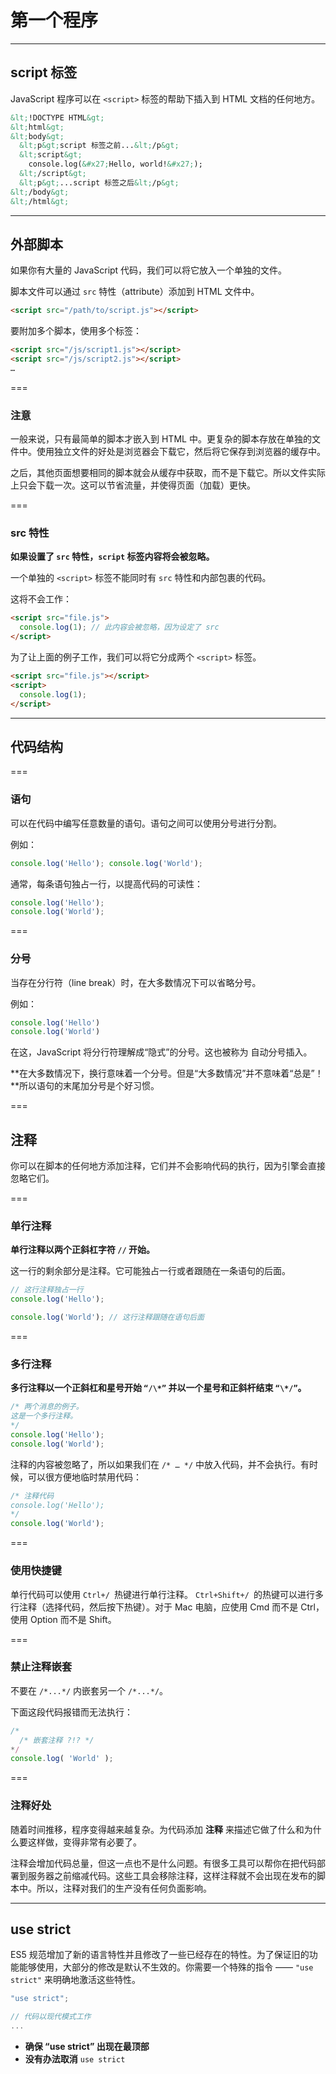 # 第一个程序

---

## script 标签

JavaScript 程序可以在 `<script>` 标签的帮助下插入到 HTML 文档的任何地方。

```html
&lt;!DOCTYPE HTML&gt;
&lt;html&gt;
&lt;body&gt;
  &lt;p&gt;script 标签之前...&lt;/p&gt;
  &lt;script&gt;
    console.log(&#x27;Hello, world!&#x27;);
  &lt;/script&gt;
  &lt;p&gt;...script 标签之后&lt;/p&gt;
&lt;/body&gt;
&lt;/html&gt;
```

---

## 外部脚本

如果你有大量的 JavaScript 代码，我们可以将它放入一个单独的文件。

脚本文件可以通过 `src` 特性（attribute）添加到 HTML 文件中。

```html
<script src="/path/to/script.js"></script>
```

要附加多个脚本，使用多个标签：

```html
<script src="/js/script1.js"></script>
<script src="/js/script2.js"></script>
…
```

===

### 注意

一般来说，只有最简单的脚本才嵌入到 HTML 中。更复杂的脚本存放在单独的文件中。使用独立文件的好处是浏览器会下载它，然后将它保存到浏览器的缓存中。

之后，其他页面想要相同的脚本就会从缓存中获取，而不是下载它。所以文件实际上只会下载一次。这可以节省流量，并使得页面（加载）更快。

===

###  src 特性

**如果设置了 `src` 特性，`script` 标签内容将会被忽略。**

一个单独的 `<script>` 标签不能同时有 `src` 特性和内部包裹的代码。

这将不会工作：

```html
<script src="file.js">
  console.log(1); // 此内容会被忽略，因为设定了 src
</script>
```

为了让上面的例子工作，我们可以将它分成两个 `<script>` 标签。

```html
<script src="file.js"></script>
<script>
  console.log(1);
</script>
```

---

## 代码结构

===

### 语句

可以在代码中编写任意数量的语句。语句之间可以使用分号进行分割。

例如：

```javascript
console.log('Hello'); console.log('World');
```

通常，每条语句独占一行，以提高代码的可读性：

```javascript
console.log('Hello');
console.log('World');
```

===

### 分号

当存在分行符（line break）时，在大多数情况下可以省略分号。

例如：

```javascript
console.log('Hello')
console.log('World')
```

在这，JavaScript 将分行符理解成“隐式”的分号。这也被称为 自动分号插入。

**在大多数情况下，换行意味着一个分号。但是“大多数情况”并不意味着“总是”！**所以语句的末尾加分号是个好习惯。

===

## 注释

你可以在脚本的任何地方添加注释，它们并不会影响代码的执行，因为引擎会直接忽略它们。

===

### 单行注释

**单行注释以两个正斜杠字符 `//` 开始。**

这一行的剩余部分是注释。它可能独占一行或者跟随在一条语句的后面。

```javascript
// 这行注释独占一行
console.log('Hello');

console.log('World'); // 这行注释跟随在语句后面
```

===

### 多行注释

**多行注释以一个正斜杠和星号开始 `“/\*”` 并以一个星号和正斜杆结束 `“\*/”`。** 

```javascript
/* 两个消息的例子。
这是一个多行注释。
*/
console.log('Hello');
console.log('World');
```

注释的内容被忽略了，所以如果我们在 `/* … */` 中放入代码，并不会执行。有时候，可以很方便地临时禁用代码：

```javascript
/* 注释代码
console.log('Hello');
*/
console.log('World');
```

===

### 使用快捷键

单行代码可以使用 `Ctrl+/ `热键进行单行注释。 `Ctrl+Shift+/ `的热键可以进行多行注释（选择代码，然后按下热键）。对于 Mac 电脑，应使用 Cmd 而不是 Ctrl，使用 Option 而不是 Shift。

===

### 禁止注释嵌套

不要在 `/*...*/` 内嵌套另一个 `/*...*/`。

下面这段代码报错而无法执行：

```javascript
/*
  /* 嵌套注释 ?!? */
*/
console.log( 'World' );
```

===

### 注释好处

随着时间推移，程序变得越来越复杂。为代码添加 **注释** 来描述它做了什么和为什么要这样做，变得非常有必要了。

注释会增加代码总量，但这一点也不是什么问题。有很多工具可以帮你在把代码部署到服务器之前缩减代码。这些工具会移除注释，这样注释就不会出现在发布的脚本中。所以，注释对我们的生产没有任何负面影响。

---

## use strict

ES5 规范增加了新的语言特性并且修改了一些已经存在的特性。为了保证旧的功能能够使用，大部分的修改是默认不生效的。你需要一个特殊的指令 —— `"use strict"` 来明确地激活这些特性。

```javascript
"use strict";

// 代码以现代模式工作
...
```

- **确保 “use strict” 出现在最顶部**
- **没有办法取消** `use strict`

